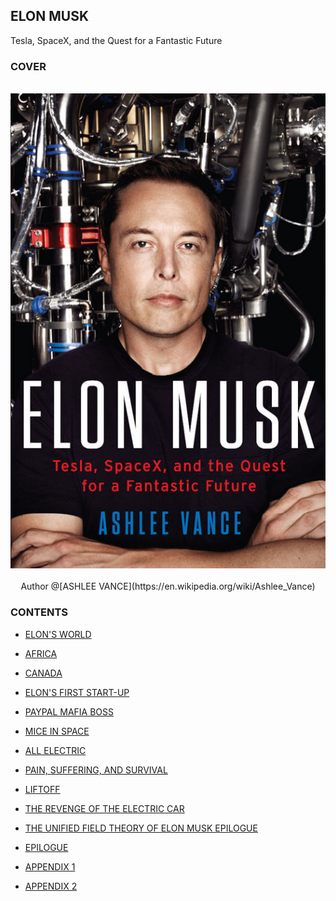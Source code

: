ELON MUSK
---

Tesla, SpaceX, and the Quest for a Fantastic Future

### COVER

<br>

<div align=center>
  <img src="./screenshot/cover.jpg"/>
</div>

<br>

<div align=center>
  <span>Author @[ASHLEE VANCE](https://en.wikipedia.org/wiki/Ashlee_Vance)</span>
</div>


### CONTENTS

- [ELON'S WORLD](./CONTENTS/1.ELON'S%20WORLD.md)

- [AFRICA](./CONTENTS/2.AFRICA.md)

- [CANADA](./CONTENTS/3.CANADA.md)

- [ELON'S FIRST START-UP](./CONTENTS/4.ELON'S%20FIRST%20START-UP.md)

- [PAYPAL MAFIA BOSS](./CONTENTS/5.PAYPAL%20MAFIA%20BOSS.md)

- [MICE IN SPACE](./CONTENTS/6.MICE%20IN%20SPAC.md)

- [ALL ELECTRIC](./CONTENTS/7.ALL%20ELECTRIC.md)

- [PAIN, SUFFERING, AND SURVIVAL](./CONTENTS/8.PAIN,%20SUFFERING,%20AND%20SURVIVAL.md)

- [LIFTOFF](./CONTENTS/9.LIFTOFF.md)

- [THE REVENGE OF THE ELECTRIC CAR](./CONTENTS/10.THE%20REVENGE%20OF%20THE%20ELECTRIC%20CAR.md)

- [THE UNIFIED FIELD THEORY OF ELON MUSK EPILOGUE](./CONTENTS/11.THE%20UNIFIED%20FIELD%20THEORY%20OF%20ELON%20MUSK%20EPILOGUE.md)

- [EPILOGUE](./CONTENTS/12.EPILOGUE.md)

- [APPENDIX 1](./CONTENTS/13.APPENDIX1.md)
- [APPENDIX 2](./CONTENTS/14.APPENDIX2.md)